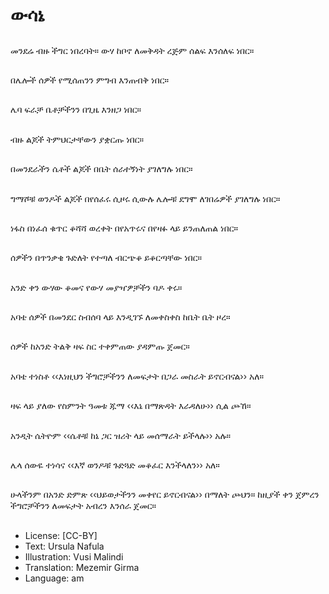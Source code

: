 # ውሳኔ

##
መንደሬ ብዙ ችግር ነበረባት። ውሃ ከቦኖ ለመቅዳት ረጅም ሰልፍ እንሰለፍ ነበር።

##
በሌሎች ሰዎች የሚሰጠንን ምግብ እንጠብቅ ነበር።

##
ሌባ ፍራቻ ቤቶቻችንን በጊዜ እንዘጋ ነበር።

##
ብዙ ልጆች ትምህርታቸውን ያቋርጡ ነበር።

##
በመንደራችን ሴቶች ልጆች በቤት ሰራተኝነት ያገለግሉ ነበር።

##
ግማሾቹ ወንዶች ልጆች በየሰፈሩ ሲዞሩ ሲውሉ ሌሎቹ ደግሞ ለገበሬዎች ያገለግሉ ነበር።

##
ነፋስ በነፈሰ ቁጥር ቆሻሻ ወረቀት በየአጥሩና በየዛፉ ላይ ይንጠለጠል ነበር።

##
ሰዎችን በጥንቃቄ ጉድለት የተጣለ ብርጭቆ ይቆርጣቸው ነበር።

##
አንድ ቀን ውሃው ቆመና የውሃ መያዣዎቻችን ባዶ ቀሩ።

##
አባቴ ሰዎች በመንደር ስብሰባ ላይ እንዲገኙ ለመቀስቀስ ከቤት ቤት ዞረ።

##
ሰዎች ከአንድ ትልቅ ዛፍ ስር ተቀምጠው ያዳምጡ ጀመር።

##
አባቴ ተነስቶ ‹‹እነዚህን ችግሮቻችንን ለመፍታት በጋራ መስራት ይኖርብናል›› አለ።

##
ዛፍ ላይ ያለው የስምንት ዓመቱ ጁማ ‹‹እኔ በማጽዳት እራዳለሁ›› ሲል ጮኸ።

##
አንዲት ሴትዮም ‹‹ሴቶቹ ከኔ ጋር ዝሪት ላይ መሰማራት ይችላሉ›› አሉ።

##
ሌላ ሰውዬ ተነሳና ‹‹እኛ ወንዶቹ ጉድጓድ መቆፈር እንችላለን›› አለ።

##
ሁላችንም በአንድ ድምጽ ‹‹ህይወታችንን መቀየር ይኖርብናል›› በማለት ጮህን። ከዚያች ቀን ጀምረን ችግሮቻችንን ለመፍታት አብረን እንሰራ ጀመር።

##
* License: [CC-BY]
* Text: Ursula Nafula
* Illustration: Vusi Malindi
* Translation: Mezemir Girma
* Language: am
